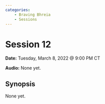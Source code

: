 ```yaml
---
categories:
    - Braving Bhreia
    - Sessions
---
```

# Session 12

**Date:** Tuesday, March 8, 2022 @ 9:00 PM CT

**Audio:** None yet.

## Synopsis

None yet.
